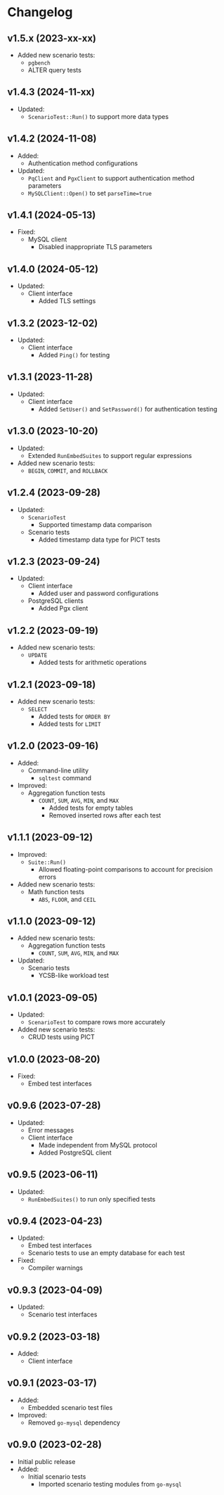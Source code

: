 # Changelog

## v1.5.x (2023-xx-xx)
- Added new scenario tests:
  - `pgbench`
  - ALTER query tests

## v1.4.3 (2024-11-xx)
- Updated:
  - `ScenarioTest::Run()` to support more data types

## v1.4.2 (2024-11-08)
- Added:
  - Authentication method configurations
- Updated:
  - `PqClient` and `PgxClient` to support authentication method parameters
  - `MySQLClient::Open()` to set `parseTime=true`

## v1.4.1 (2024-05-13)
- Fixed:
  - MySQL client
    - Disabled inappropriate TLS parameters

## v1.4.0 (2024-05-12)
- Updated:
  - Client interface
    - Added TLS settings

## v1.3.2 (2023-12-02)
- Updated:
  - Client interface
    - Added `Ping()` for testing

## v1.3.1 (2023-11-28)
- Updated:
  - Client interface
    - Added `SetUser()` and `SetPassword()` for authentication testing

## v1.3.0 (2023-10-20)
- Updated:
  - Extended `RunEmbedSuites` to support regular expressions
- Added new scenario tests:
  - `BEGIN`, `COMMIT`, and `ROLLBACK`

## v1.2.4 (2023-09-28)
- Updated:
  - `ScenarioTest`
    - Supported timestamp data comparison
  - Scenario tests
    - Added timestamp data type for PICT tests

## v1.2.3 (2023-09-24)
- Updated:
  - Client interface
    - Added user and password configurations
  - PostgreSQL clients
    - Added Pgx client

## v1.2.2 (2023-09-19)
- Added new scenario tests:
  - `UPDATE`
    - Added tests for arithmetic operations

## v1.2.1 (2023-09-18)
- Added new scenario tests:
  - `SELECT`
    - Added tests for `ORDER BY`
    - Added tests for `LIMIT`

## v1.2.0 (2023-09-16)
- Added:
  - Command-line utility
    - `sqltest` command
- Improved:
  - Aggregation function tests
    - `COUNT`, `SUM`, `AVG`, `MIN`, and `MAX`
      - Added tests for empty tables
      - Removed inserted rows after each test

## v1.1.1 (2023-09-12)
- Improved:
  - `Suite::Run()`
    - Allowed floating-point comparisons to account for precision errors
- Added new scenario tests:
  - Math function tests
    - `ABS`, `FLOOR`, and `CEIL`

## v1.1.0 (2023-09-12)
- Added new scenario tests:
  - Aggregation function tests
    - `COUNT`, `SUM`, `AVG`, `MIN`, and `MAX`
- Updated:
  - Scenario tests
    - YCSB-like workload test

## v1.0.1 (2023-09-05)
- Updated:
  - `ScenarioTest` to compare rows more accurately
- Added new scenario tests:
  - CRUD tests using PICT

## v1.0.0 (2023-08-20)
- Fixed:
  - Embed test interfaces

## v0.9.6 (2023-07-28)
- Updated:
  - Error messages
  - Client interface
    - Made independent from MySQL protocol
    - Added PostgreSQL client

## v0.9.5 (2023-06-11)
- Updated:
  - `RunEmbedSuites()` to run only specified tests

## v0.9.4 (2023-04-23)
- Updated:
  - Embed test interfaces
  - Scenario tests to use an empty database for each test
- Fixed:
  - Compiler warnings

## v0.9.3 (2023-04-09)
- Updated:
  - Scenario test interfaces

## v0.9.2 (2023-03-18)
- Added:
  - Client interface

## v0.9.1 (2023-03-17)
- Added:
  - Embedded scenario test files
- Improved:
  - Removed `go-mysql` dependency

## v0.9.0 (2023-02-28)
- Initial public release
- Added:
  - Initial scenario tests
    - Imported scenario testing modules from `go-mysql`
